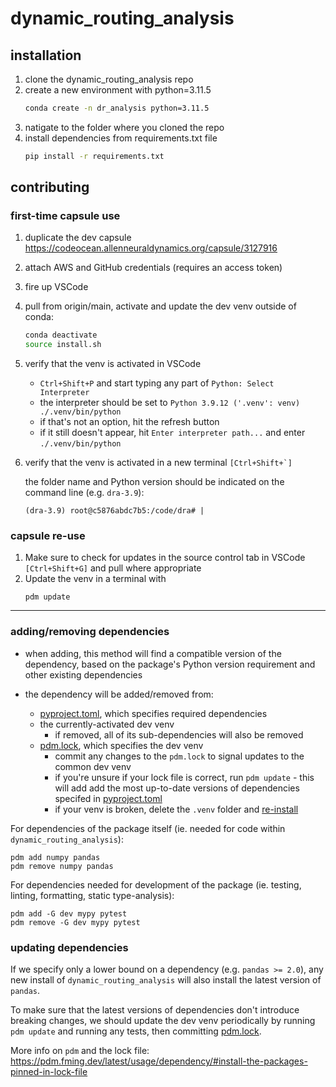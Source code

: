 # **dynamic_routing_analysis**

## installation
1. clone the dynamic_routing_analysis repo
2. create a new environment with python=3.11.5
   ```bash
   conda create -n dr_analysis python=3.11.5
   ```
4. natigate to the folder where you cloned the repo
5. install dependencies from requirements.txt file
   ```bash
   pip install -r requirements.txt
   ```


## contributing

### **first-time capsule use**

1. duplicate the dev capsule https://codeocean.allenneuraldynamics.org/capsule/3127916
2. attach AWS and GitHub credentials (requires an access token)
3. fire up VSCode
4. pull from origin/main, activate and update the dev venv outside of conda:
    ```bash
    conda deactivate
    source install.sh
    ```
4. verify that the venv is activated in VSCode

    - `Ctrl+Shift+P` and start typing any part of `Python: Select Interpreter`
    - the interpreter should be set to `Python 3.9.12 ('.venv': venv) ./.venv/bin/python`
    - if that's not an option, hit the refresh button 
    - if it still doesn't appear, hit `Enter interpreter path...` and enter `./.venv/bin/python`
5. verify that the venv is activated in a new terminal ```[Ctrl+Shift+`]```

    the folder name and Python version should be indicated on the command line (e.g. `dra-3.9`):
    ```shell
    (dra-3.9) root@c5876abdc7b5:/code/dra# |
    ```
    
### **capsule re-use**
1. Make sure to check for updates in the source control tab in VSCode `[Ctrl+Shift+G]` and pull where appropriate
2. Update the venv in a terminal with 
    ```shell
    pdm update
    ```

***
### **adding/removing dependencies**

* when adding, this method will find a compatible version of the dependency, based on the package's Python version requirement and other existing dependencies

* the dependency will be added/removed from:
    * [pyproject.toml](pyproject.toml), which specifies required dependencies
    * the currently-activated dev venv
        * if removed, all of its sub-dependencies will also be removed
    * [pdm.lock](pdm.lock), which specifies the dev venv
        - commit any changes to the `pdm.lock` to signal updates to the common dev venv
        - if you're unsure if your lock file is correct, run `pdm update` - this will add add the most up-to-date versions of dependencies specifed in [pyproject.toml](pyproject.toml) 
        - if your venv is broken, delete the `.venv` folder and [re-install](scripts/install.sh)

For dependencies of the package itself (ie. needed for code within `dynamic_routing_analysis`):

```shell
pdm add numpy pandas
pdm remove numpy pandas
```

For dependencies needed for development of the package (ie. testing, linting, formatting, static type-analysis):

```shell
pdm add -G dev mypy pytest
pdm remove -G dev mypy pytest
```

### **updating dependencies**

If we specify only a lower bound on a dependency (e.g. `pandas >= 2.0`), any new install of `dynamic_routing_analysis` will also install the latest version of `pandas`.

To make sure that the latest versions of dependencies don't introduce breaking changes, we should update the dev venv periodically by running `pdm update` and running any tests, then committing [pdm.lock](pdm.lock).

More info on `pdm` and the lock file: https://pdm.fming.dev/latest/usage/dependency/#install-the-packages-pinned-in-lock-file
